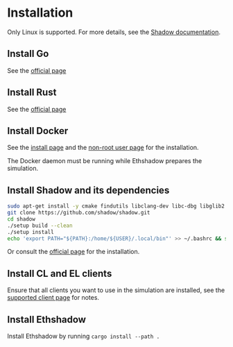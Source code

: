 # Installation

Only Linux is supported. For more details, see the
[Shadow documentation](https://shadow.github.io/docs/guide/supported_platforms.html).

## Install Go

See the [official page](https://go.dev/doc/install)

## Install Rust

See the [official page](https://www.rust-lang.org/tools/install)

## Install Docker

See the [install page](https://docs.docker.com/engine/install) and the [non-root user page](https://docs.docker.com/engine/install/linux-postinstall/#manage-docker-as-a-non-root-user) for the installation.

The Docker daemon must be running while Ethshadow prepares the simulation.

## Install Shadow and its dependencies

```sh
sudo apt-get install -y cmake findutils libclang-dev libc-dbg libglib2.0-0 libglib2.0-dev make netbase python3 python3-networkx xz-utils util-linux gcc g++
git clone https://github.com/shadow/shadow.git
cd shadow
./setup build --clean
./setup install
echo 'export PATH="${PATH}:/home/${USER}/.local/bin"' >> ~/.bashrc && source ~/.bashrc
```

Or consult the [official page](https://shadow.github.io/docs/guide/install_dependencies.html) for the installation.

## Install CL and EL clients

Ensure that all clients you want to use in the simulation are installed, see the [supported client page](supported-clients.md) for notes.

## Install Ethshadow

Install Ethshadow by running `cargo install --path .`
